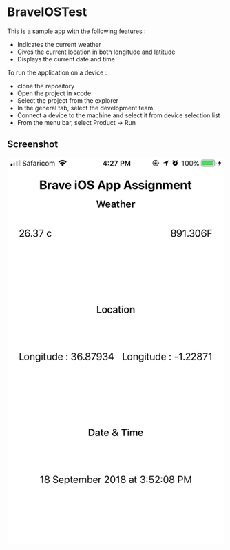 # BraveIOSTest

This is a sample app with the following features : 

* Indicates the current weather 
* Gives the current location in both longitude and latitude
* Displays the current date and time

To run the application on a device :

* clone the repository
* Open the project in xcode
* Select the project from the explorer
* In the general tab, select the development team
* Connect a device to the machine and select it from device selection list
* From the menu bar, select Product -> Run

## Screenshot

![Screenshot](https://github.com/muiruri/BraveIOSTest/blob/master/Screenshots/IMG_8673.PNG)
